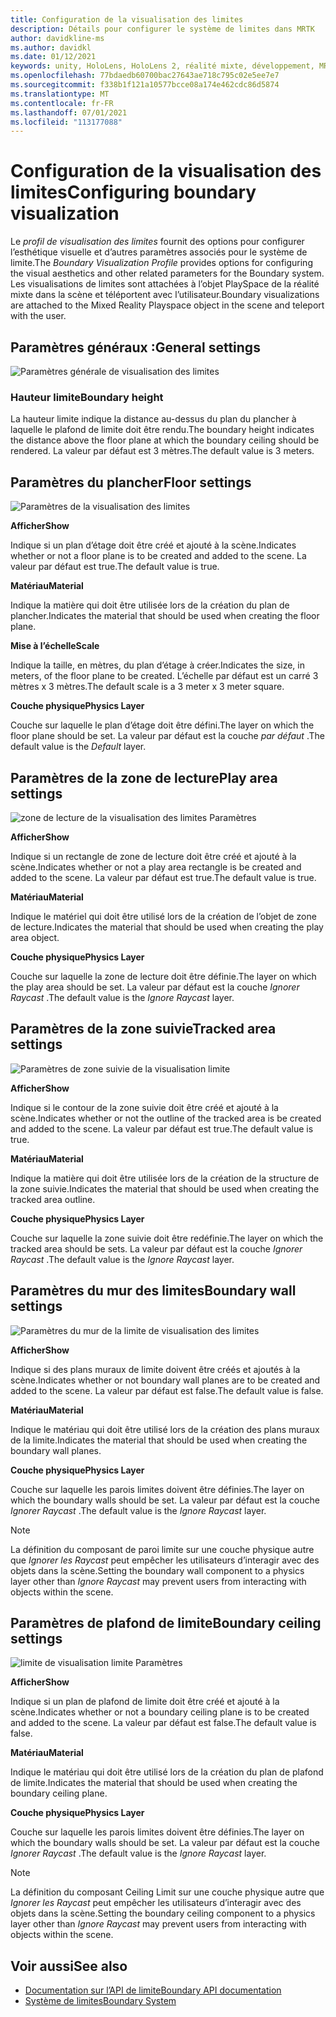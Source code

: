 ```yaml
---
title: Configuration de la visualisation des limites
description: Détails pour configurer le système de limites dans MRTK
author: davidkline-ms
ms.author: davidkl
ms.date: 01/12/2021
keywords: unity, HoloLens, HoloLens 2, réalité mixte, développement, MRTK, système de limite,
ms.openlocfilehash: 77bdaedb60700bac27643ae718c795c02e5ee7e7
ms.sourcegitcommit: f338b1f121a10577bcce08a174e462cdc86d5874
ms.translationtype: MT
ms.contentlocale: fr-FR
ms.lasthandoff: 07/01/2021
ms.locfileid: "113177088"
---
```

# <a name="configuring-boundary-visualization"></a><span data-ttu-id="c9aef-104">Configuration de la visualisation des limites</span><span class="sxs-lookup"><span data-stu-id="c9aef-104">Configuring boundary visualization</span></span>

<span data-ttu-id="c9aef-105">Le *profil de visualisation des limites* fournit des options pour configurer l’esthétique visuelle et d’autres paramètres associés pour le système de limite.</span><span class="sxs-lookup"><span data-stu-id="c9aef-105">The *Boundary Visualization Profile* provides options for configuring the visual aesthetics and other related parameters for the Boundary system.</span></span> <span data-ttu-id="c9aef-106">Les visualisations de limites sont attachées à l’objet PlaySpace de la réalité mixte dans la scène et téléportent avec l’utilisateur.</span><span class="sxs-lookup"><span data-stu-id="c9aef-106">Boundary visualizations are attached to the Mixed Reality Playspace object in the scene and teleport with the user.</span></span>

## <a name="general-settings"></a><span data-ttu-id="c9aef-107">Paramètres généraux :</span><span class="sxs-lookup"><span data-stu-id="c9aef-107">General settings</span></span>

![Paramètres générale de visualisation des limites](../images/boundary/BoundaryVisualizationGeneralSettings.png)

### <a name="boundary-height"></a><span data-ttu-id="c9aef-109">Hauteur limite</span><span class="sxs-lookup"><span data-stu-id="c9aef-109">Boundary height</span></span>

<span data-ttu-id="c9aef-110">La hauteur limite indique la distance au-dessus du plan du plancher à laquelle le plafond de limite doit être rendu.</span><span class="sxs-lookup"><span data-stu-id="c9aef-110">The boundary height indicates the distance above the floor plane at which the boundary ceiling should be rendered.</span></span> <span data-ttu-id="c9aef-111">La valeur par défaut est 3 mètres.</span><span class="sxs-lookup"><span data-stu-id="c9aef-111">The default value is 3 meters.</span></span>

## <a name="floor-settings"></a><span data-ttu-id="c9aef-112">Paramètres du plancher</span><span class="sxs-lookup"><span data-stu-id="c9aef-112">Floor settings</span></span>

![Paramètres de la visualisation des limites](../images/boundary/BoundaryVisualizationFloorSettings.png)

<span data-ttu-id="c9aef-114">**Afficher**</span><span class="sxs-lookup"><span data-stu-id="c9aef-114">**Show**</span></span>

<span data-ttu-id="c9aef-115">Indique si un plan d’étage doit être créé et ajouté à la scène.</span><span class="sxs-lookup"><span data-stu-id="c9aef-115">Indicates whether or not a floor plane is to be created and added to the scene.</span></span> <span data-ttu-id="c9aef-116">La valeur par défaut est true.</span><span class="sxs-lookup"><span data-stu-id="c9aef-116">The default value is true.</span></span>

<span data-ttu-id="c9aef-117">**Matériau**</span><span class="sxs-lookup"><span data-stu-id="c9aef-117">**Material**</span></span>

<span data-ttu-id="c9aef-118">Indique la matière qui doit être utilisée lors de la création du plan de plancher.</span><span class="sxs-lookup"><span data-stu-id="c9aef-118">Indicates the material that should be used when creating the floor plane.</span></span>

<span data-ttu-id="c9aef-119">**Mise à l’échelle**</span><span class="sxs-lookup"><span data-stu-id="c9aef-119">**Scale**</span></span>

<span data-ttu-id="c9aef-120">Indique la taille, en mètres, du plan d’étage à créer.</span><span class="sxs-lookup"><span data-stu-id="c9aef-120">Indicates the size, in meters, of the floor plane to be created.</span></span> <span data-ttu-id="c9aef-121">L’échelle par défaut est un carré 3 mètres x 3 mètres.</span><span class="sxs-lookup"><span data-stu-id="c9aef-121">The default scale is a 3 meter x 3 meter square.</span></span>

<span data-ttu-id="c9aef-122">**Couche physique**</span><span class="sxs-lookup"><span data-stu-id="c9aef-122">**Physics Layer**</span></span>

<span data-ttu-id="c9aef-123">Couche sur laquelle le plan d’étage doit être défini.</span><span class="sxs-lookup"><span data-stu-id="c9aef-123">The layer on which the floor plane should be set.</span></span> <span data-ttu-id="c9aef-124">La valeur par défaut est la couche *par défaut* .</span><span class="sxs-lookup"><span data-stu-id="c9aef-124">The default value is the *Default* layer.</span></span>

## <a name="play-area-settings"></a><span data-ttu-id="c9aef-125">Paramètres de la zone de lecture</span><span class="sxs-lookup"><span data-stu-id="c9aef-125">Play area settings</span></span>

![zone de lecture de la visualisation des limites Paramètres](../images/boundary/BoundaryVisualizationPlayAreaSettings.png)

<span data-ttu-id="c9aef-127">**Afficher**</span><span class="sxs-lookup"><span data-stu-id="c9aef-127">**Show**</span></span>

<span data-ttu-id="c9aef-128">Indique si un rectangle de zone de lecture doit être créé et ajouté à la scène.</span><span class="sxs-lookup"><span data-stu-id="c9aef-128">Indicates whether or not a play area rectangle is be created and added to the scene.</span></span> <span data-ttu-id="c9aef-129">La valeur par défaut est true.</span><span class="sxs-lookup"><span data-stu-id="c9aef-129">The default value is true.</span></span>

<span data-ttu-id="c9aef-130">**Matériau**</span><span class="sxs-lookup"><span data-stu-id="c9aef-130">**Material**</span></span>

<span data-ttu-id="c9aef-131">Indique le matériel qui doit être utilisé lors de la création de l’objet de zone de lecture.</span><span class="sxs-lookup"><span data-stu-id="c9aef-131">Indicates the material that should be used when creating the play area object.</span></span>

<span data-ttu-id="c9aef-132">**Couche physique**</span><span class="sxs-lookup"><span data-stu-id="c9aef-132">**Physics Layer**</span></span>

<span data-ttu-id="c9aef-133">Couche sur laquelle la zone de lecture doit être définie.</span><span class="sxs-lookup"><span data-stu-id="c9aef-133">The layer on which the play area should be set.</span></span> <span data-ttu-id="c9aef-134">La valeur par défaut est la couche *Ignorer Raycast* .</span><span class="sxs-lookup"><span data-stu-id="c9aef-134">The default value is the *Ignore Raycast* layer.</span></span>

## <a name="tracked-area-settings"></a><span data-ttu-id="c9aef-135">Paramètres de la zone suivie</span><span class="sxs-lookup"><span data-stu-id="c9aef-135">Tracked area settings</span></span>

![Paramètres de zone suivie de la visualisation limite](../images/boundary/BoundaryVisualizationTrackedAreaSettings.png)

<span data-ttu-id="c9aef-137">**Afficher**</span><span class="sxs-lookup"><span data-stu-id="c9aef-137">**Show**</span></span>

<span data-ttu-id="c9aef-138">Indique si le contour de la zone suivie doit être créé et ajouté à la scène.</span><span class="sxs-lookup"><span data-stu-id="c9aef-138">Indicates whether or not the outline of the tracked area is be created and added to the scene.</span></span> <span data-ttu-id="c9aef-139">La valeur par défaut est true.</span><span class="sxs-lookup"><span data-stu-id="c9aef-139">The default value is true.</span></span>

<span data-ttu-id="c9aef-140">**Matériau**</span><span class="sxs-lookup"><span data-stu-id="c9aef-140">**Material**</span></span>

<span data-ttu-id="c9aef-141">Indique la matière qui doit être utilisée lors de la création de la structure de la zone suivie.</span><span class="sxs-lookup"><span data-stu-id="c9aef-141">Indicates the material that should be used when creating the tracked area outline.</span></span>

<span data-ttu-id="c9aef-142">**Couche physique**</span><span class="sxs-lookup"><span data-stu-id="c9aef-142">**Physics Layer**</span></span>

<span data-ttu-id="c9aef-143">Couche sur laquelle la zone suivie doit être redéfinie.</span><span class="sxs-lookup"><span data-stu-id="c9aef-143">The layer on which the tracked area should be sets.</span></span> <span data-ttu-id="c9aef-144">La valeur par défaut est la couche *Ignorer Raycast* .</span><span class="sxs-lookup"><span data-stu-id="c9aef-144">The default value is the *Ignore Raycast* layer.</span></span>

## <a name="boundary-wall-settings"></a><span data-ttu-id="c9aef-145">Paramètres du mur des limites</span><span class="sxs-lookup"><span data-stu-id="c9aef-145">Boundary wall settings</span></span>

![Paramètres du mur de la limite de visualisation des limites](../images/boundary/BoundaryVisualizationWallSettings.png)

<span data-ttu-id="c9aef-147">**Afficher**</span><span class="sxs-lookup"><span data-stu-id="c9aef-147">**Show**</span></span>

<span data-ttu-id="c9aef-148">Indique si des plans muraux de limite doivent être créés et ajoutés à la scène.</span><span class="sxs-lookup"><span data-stu-id="c9aef-148">Indicates whether or not boundary wall planes are to be created and added to the scene.</span></span> <span data-ttu-id="c9aef-149">La valeur par défaut est false.</span><span class="sxs-lookup"><span data-stu-id="c9aef-149">The default value is false.</span></span>

<span data-ttu-id="c9aef-150">**Matériau**</span><span class="sxs-lookup"><span data-stu-id="c9aef-150">**Material**</span></span>

<span data-ttu-id="c9aef-151">Indique le matériau qui doit être utilisé lors de la création des plans muraux de la limite.</span><span class="sxs-lookup"><span data-stu-id="c9aef-151">Indicates the material that should be used when creating the boundary wall planes.</span></span>

<span data-ttu-id="c9aef-152">**Couche physique**</span><span class="sxs-lookup"><span data-stu-id="c9aef-152">**Physics Layer**</span></span>

<span data-ttu-id="c9aef-153">Couche sur laquelle les parois limites doivent être définies.</span><span class="sxs-lookup"><span data-stu-id="c9aef-153">The layer on which the boundary walls should be set.</span></span> <span data-ttu-id="c9aef-154">La valeur par défaut est la couche *Ignorer Raycast* .</span><span class="sxs-lookup"><span data-stu-id="c9aef-154">The default value is the *Ignore Raycast* layer.</span></span>

> [!NOTE]
> <span data-ttu-id="c9aef-155">La définition du composant de paroi limite sur une couche physique autre que *Ignorer les Raycast* peut empêcher les utilisateurs d’interagir avec des objets dans la scène.</span><span class="sxs-lookup"><span data-stu-id="c9aef-155">Setting the boundary wall component to a physics layer other than *Ignore Raycast* may prevent users from interacting with objects within the scene.</span></span>

## <a name="boundary-ceiling-settings"></a><span data-ttu-id="c9aef-156">Paramètres de plafond de limite</span><span class="sxs-lookup"><span data-stu-id="c9aef-156">Boundary ceiling settings</span></span>

![limite de visualisation limite Paramètres](../images/boundary/BoundaryVisualizationCeilingSettings.png)

<span data-ttu-id="c9aef-158">**Afficher**</span><span class="sxs-lookup"><span data-stu-id="c9aef-158">**Show**</span></span>

<span data-ttu-id="c9aef-159">Indique si un plan de plafond de limite doit être créé et ajouté à la scène.</span><span class="sxs-lookup"><span data-stu-id="c9aef-159">Indicates whether or not a boundary ceiling plane is to be created and added to the scene.</span></span> <span data-ttu-id="c9aef-160">La valeur par défaut est false.</span><span class="sxs-lookup"><span data-stu-id="c9aef-160">The default value is false.</span></span>

<span data-ttu-id="c9aef-161">**Matériau**</span><span class="sxs-lookup"><span data-stu-id="c9aef-161">**Material**</span></span>

<span data-ttu-id="c9aef-162">Indique le matériau qui doit être utilisé lors de la création du plan de plafond de limite.</span><span class="sxs-lookup"><span data-stu-id="c9aef-162">Indicates the material that should be used when creating the boundary ceiling plane.</span></span>

<span data-ttu-id="c9aef-163">**Couche physique**</span><span class="sxs-lookup"><span data-stu-id="c9aef-163">**Physics Layer**</span></span>

<span data-ttu-id="c9aef-164">Couche sur laquelle les parois limites doivent être définies.</span><span class="sxs-lookup"><span data-stu-id="c9aef-164">The layer on which the boundary walls should be set.</span></span> <span data-ttu-id="c9aef-165">La valeur par défaut est la couche *Ignorer Raycast* .</span><span class="sxs-lookup"><span data-stu-id="c9aef-165">The default value is the *Ignore Raycast* layer.</span></span>

> [!NOTE]
> <span data-ttu-id="c9aef-166">La définition du composant Ceiling Limit sur une couche physique autre que *Ignorer les Raycast* peut empêcher les utilisateurs d’interagir avec des objets dans la scène.</span><span class="sxs-lookup"><span data-stu-id="c9aef-166">Setting the boundary ceiling component to a physics layer other than *Ignore Raycast* may prevent users from interacting with objects within the scene.</span></span>

## <a name="see-also"></a><span data-ttu-id="c9aef-167">Voir aussi</span><span class="sxs-lookup"><span data-stu-id="c9aef-167">See also</span></span>

- [<span data-ttu-id="c9aef-168">Documentation sur l’API de limite</span><span class="sxs-lookup"><span data-stu-id="c9aef-168">Boundary API documentation</span></span>](xref:Microsoft.MixedReality.Toolkit.Boundary)
- [<span data-ttu-id="c9aef-169">Système de limites</span><span class="sxs-lookup"><span data-stu-id="c9aef-169">Boundary System</span></span>](boundary-system-getting-started.md)
